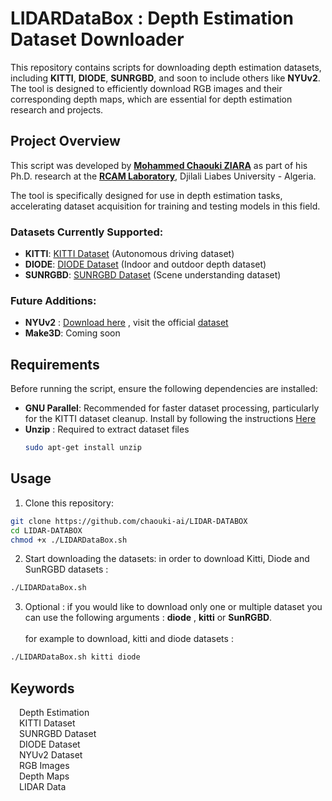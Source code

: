 # LIDARDataBox : Depth Estimation Dataset Downloader 

This repository contains scripts for downloading depth estimation datasets, including **KITTI**, **DIODE**, **SUNRGBD**, and soon to include others like **NYUv2**. The tool is designed to efficiently download RGB images and their corresponding depth maps, which are essential for depth estimation research and projects.

## Project Overview

This script was developed by [**Mohammed Chaouki ZIARA**](https://chaouki.pro?utm_source=GitHub&utm_medium=LidarDatabox) as part of his Ph.D. research at the [**RCAM Laboratory**](https://www.univ-sba.dz/rcam/index.php), 
Djilali Liabes University - Algeria. 

The tool is specifically designed for use in depth estimation tasks, accelerating dataset acquisition for training and testing models in this field.

### Datasets Currently Supported:
- **KITTI**: [KITTI Dataset](http://www.cvlibs.net/datasets/kitti/)
 (Autonomous driving dataset)
- **DIODE**: [DIODE Dataset](https://diode-dataset.org/) (Indoor and outdoor depth dataset)
- **SUNRGBD**: [SUNRGBD Dataset](http://rgbd.cs.princeton.edu/) (Scene understanding dataset)

### Future Additions: 
- **NYUv2** : [Download here](https://drive.usercontent.google.com/download?id=1wC-io-14RCIL4XTUrQLk6lBqU2AexLVp&export=download&authuser=0) ,
visit the official [dataset](https://cs.nyu.edu/~fergus/datasets/nyu_depth_v2.html)
- **Make3D**: Coming soon

## Requirements

Before running the script, ensure the following dependencies are installed:

- **GNU Parallel**: Recommended for faster dataset processing, particularly for the KITTI dataset cleanup. Install by following the instructions
 [Here](https://medium.com/analytics-vidhya/simple-tutorial-to-install-use-gnu-parallel-79251120d618)
- **Unzip** : Required to extract dataset files 
  ```bash
  sudo apt-get install unzip

## Usage 
1. Clone this repository:
  ```bash
  git clone https://github.com/chaouki-ai/LIDAR-DATABOX
  cd LIDAR-DATABOX
  chmod +x ./LIDARDataBox.sh
  ```
2. Start downloading the datasets: in order to download Kitti, Diode and SunRGBD datasets :
  ```bash
  ./LIDARDataBox.sh 
  ```

3. Optional :  if you would like to download only one or multiple dataset you can use the following arguments : 
**diode** , **kitti** or **SunRGBD**. <br /><br />
for example to download, kitti and diode datasets :
  ```bash
  ./LIDARDataBox.sh kitti diode
  ```


## Keywords
&emsp;Depth Estimation<br />
&emsp;KITTI Dataset<br />
&emsp;SUNRGBD Dataset<br />
&emsp;DIODE Dataset<br />
&emsp;NYUv2 Dataset<br />
&emsp;RGB Images<br />
&emsp;Depth Maps<br />
&emsp;LIDAR Data<br />
